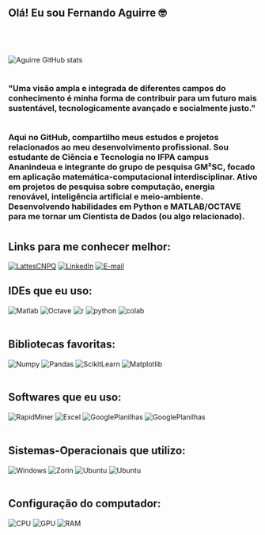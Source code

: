 
## Olá! Eu sou Fernando Aguirre 🤓 <div style="display: inline_block"></div><br/>
<div style="display: inline_block"> </div><br/>

![Aguirre GitHub stats](https://github-readme-stats.vercel.app/api?username=aguirre-fernando&show_icons=true&theme=dracula&count_private=true)
#

### "Uma visão ampla e integrada de diferentes campos do conhecimento é minha forma de contribuir para um futuro mais sustentável, tecnologicamente avançado e socialmente justo."
#


### Aqui no GitHub, compartilho meus estudos e projetos relacionados ao meu desenvolvimento profissional. Sou estudante de Ciência e Tecnologia no IFPA campus Ananindeua e integrante do grupo de pesquisa GM²SC, focado em aplicação matemática-computacional interdisciplinar. Ativo em projetos de pesquisa sobre computação, energia renovável, inteligência artificial e meio-ambiente. Desenvolvendo habilidades em Python e MATLAB/OCTAVE para me tornar um Cientista de Dados (ou algo relacionado).


#

## Links para me conhecer melhor:

[![LattesCNPQ](https://custom-icon-badges.demolab.com/badge/-Lattes%20CNPQ-white?style=for-the-badge&logoColor=white&logo=lattescnpq-minimalist)](http://lattes.cnpq.br/1465510131848179)
[![LinkedIn](https://img.shields.io/badge/LinkedIn-0077B5?style=for-the-badge&logo=linkedin&logoColor=white)](https://www.linkedin.com/in/aguirre-fernando/)
[![E-mail](https://img.shields.io/badge/EMail-D14836?style=for-the-badge&logo=gmail&logoColor=white)](mailto:aguirrefernando.ifpa@gmail.com)

## IDEs que eu uso:

<div style="display: inline_block">
  <img align="center" alt="Matlab" src="https://custom-icon-badges.demolab.com/badge/MATLAB-white?style=for-the-badge&logoColor=white&logo=matlab-1" />
  <img align="center" alt="Octave" src="https://custom-icon-badges.demolab.com/badge/OCTAVE-white?style=for-the-badge&logoColor=white&logo=octave-1" />
  <img align="center" alt="r" src="https://img.shields.io/badge/R/RStudio-71a5d4?style=for-the-badge&logo=r&logoColor=white" />
  <img align="center" alt="python" src="https://img.shields.io/badge/Pyhton-1b3c58?style=for-the-badge&logo=python&logoColor=white" />
  <img align="center" alt="colab" src="https://img.shields.io/badge/Colab-F9AB00?style=for-the-badge&logo=googlecolab&color=525252" />
</div><br/>

## Bibliotecas favoritas:

<div style="display: inline_block">
  <img align="center" alt="Numpy" src="https://custom-icon-badges.demolab.com/badge/Numpy-white?style=for-the-badge&logoColor=white&logo=numpy-1" />
  <img align="center" alt="Pandas" src="https://custom-icon-badges.demolab.com/badge/Pandas-white?style=for-the-badge&logoColor=white&logo=pandas-1" />
  <img align="center" alt="ScikitLearn" src="https://custom-icon-badges.demolab.com/badge/Scikit_Learn-white?style=for-the-badge&logoColor=white&logo=scikitlearn" />
  <img align="center" alt="Matplotlib" src="https://custom-icon-badges.demolab.com/badge/Matplotlib-525252?style=for-the-badge&logoColor=white&logo=matplotlib" />
</div><br/>

## Softwares que eu uso:

<div style="display: inline_block">
  <img align="center" alt="RapidMiner" src="https://custom-icon-badges.demolab.com/badge/Rapid_Miner-white?style=for-the-badge&logoColor=white&logo=rapidminer" />
  <img align="center" alt="Excel" src="https://img.shields.io/badge/Microsoft_Excel-217346?style=for-the-badge&logo=microsoft-excel&logoColor=white" />
  <img align="center" alt="GooglePlanilhas" src="https://img.shields.io/badge/Google%20Sheets-34A853?style=for-the-badge&logo=google-sheets&logoColor=white" />
  <img align="center" alt="GooglePlanilhas" src="https://img.shields.io/badge/Notepad++-90E59A.svg?style=for-the-badge&logo=notepad%2B%2B&logoColor=black" />
</div><br/>

## Sistemas-Operacionais que utilizo:

<div style="display: inline_block">
  <img align="center" alt="Windows" src="https://img.shields.io/badge/Windows-0078D6?style=for-the-badge&logo=windows11&logoColor=white" />
  <img align="center" alt="Zorin" src="https://img.shields.io/badge/Zorin%20OS-0CC1F3?style=for-the-badge&logo=zorin&logoColor=white" />
  <img align="center" alt="Ubuntu" src="https://img.shields.io/badge/Ubuntu-E95420?style=for-the-badge&logo=ubuntu&logoColor=white" />
  <img align="center" alt="Ubuntu" src="https://img.shields.io/badge/Debian-A81D33?style=for-the-badge&logo=debian&logoColor=white" />
</div><br/>

## Configuração do computador:

<div style="display: inline_block">
  <img align="center" alt="CPU" src="https://img.shields.io/badge/AMD-Ryzen_5-ED1C24?style=for-the-badge&logo=amd&logoColor=white" />
  <img align="center" alt="GPU" src="https://img.shields.io/badge/AMD-Radeon_Vega_7-ED1C24?style=for-the-badge&logo=amd&logoColor=white" />
  <img align="center" alt="RAM" src="https://custom-icon-badges.demolab.com/badge/-XPG_Gammix_D45-white?style=for-the-badge&logoColor=white&logo=xpg" />
</div><br/>

#
